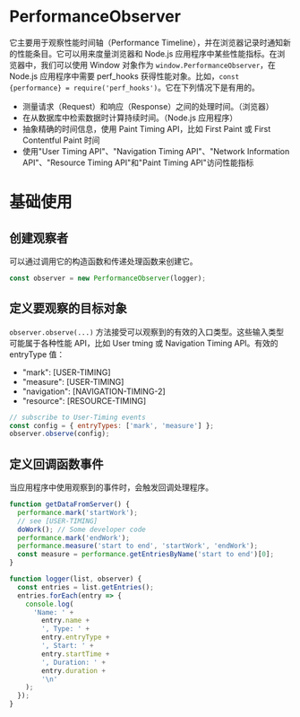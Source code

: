 # PerformanceObserver

它主要用于观察性能时间轴（Performance Timeline），并在浏览器记录时通知新的性能条目。它可以用来度量浏览器和 Node.js 应用程序中某些性能指标。在浏览器中，我们可以使用 Window 对象作为 `window.PerformanceObserver`，在 Node.js 应用程序中需要 perf_hooks 获得性能对象。比如，`const {performance} = require('perf_hooks')`。它在下列情况下是有用的。

- 测量请求（Request）和响应（Response）之间的处理时间。（浏览器）
- 在从数据库中检索数据时计算持续时间。（Node.js 应用程序）
- 抽象精确的时间信息，使用 Paint Timing API，比如 First Paint 或 First Contentful Paint 时间
- 使用"User Timing API"、"Navigation Timing API"、"Network Information API"、"Resource Timing API"和"Paint Timing API"访问性能指标

# 基础使用

## 创建观察者

可以通过调用它的构造函数和传递处理函数来创建它。

```js
const observer = new PerformanceObserver(logger);
```

## 定义要观察的目标对象

`observer.observe(...)` 方法接受可以观察到的有效的入口类型。这些输入类型可能属于各种性能 API，比如 User tming 或 Navigation Timing API。有效的 entryType 值：

- "mark": [USER-TIMING]
- "measure": [USER-TIMING]
- "navigation": [NAVIGATION-TIMING-2]
- "resource": [RESOURCE-TIMING]

```js
// subscribe to User-Timing events
const config = { entryTypes: ['mark', 'measure'] };
observer.observe(config);
```

## 定义回调函数事件

当应用程序中使用观察到的事件时，会触发回调处理程序。

```js
function getDataFromServer() {
  performance.mark('startWork');
  // see [USER-TIMING]
  doWork(); // Some developer code
  performance.mark('endWork');
  performance.measure('start to end', 'startWork', 'endWork');
  const measure = performance.getEntriesByName('start to end')[0];
}

function logger(list, observer) {
  const entries = list.getEntries();
  entries.forEach(entry => {
    console.log(
      'Name: ' +
        entry.name +
        ', Type: ' +
        entry.entryType +
        ', Start: ' +
        entry.startTime +
        ', Duration: ' +
        entry.duration +
        '\n'
    );
  });
}
```
